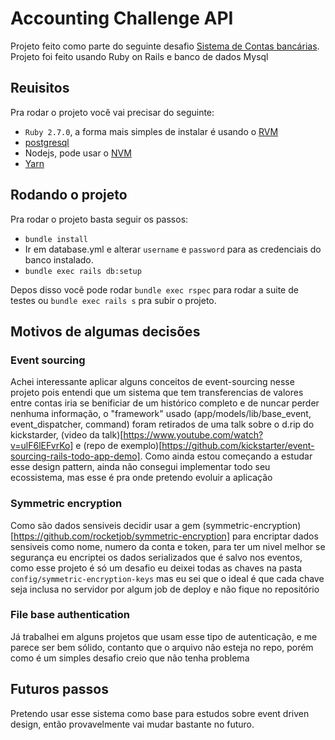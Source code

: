 # Accounting Challenge API
Projeto feito como parte do seguinte desafio [Sistema de Contas bancárias](https://github.com/iugu/accounting_challenge).
Projeto foi feito usando Ruby on Rails e banco de dados Mysql

## Reuisitos
Pra rodar o projeto você vai precisar do seguinte:

- `Ruby 2.7.0`, a forma mais simples de instalar é usando o [RVM](https://rvm.io/rvm/install)
- [postgresql](https://www.digitalocean.com/community/tutorials/how-to-install-and-use-postgresql-on-ubuntu-18-04-pt)
- Nodejs, pode usar o [NVM](https://github.com/nvm-sh/nvm)
- [Yarn](https://classic.yarnpkg.com/pt-BR/docs/install/#debian-stable)

## Rodando o projeto

Pra rodar o projeto basta seguir os passos:
- `bundle install`
- Ir em database.yml e alterar `username` e `password` para as credenciais do banco instalado.
- `bundle exec rails db:setup`


Depos disso você pode rodar `bundle exec rspec` para rodar a suite de testes ou `bundle exec rails s` pra subir o projeto.

## Motivos de algumas decisões
### Event sourcing
Achei interessante aplicar alguns conceitos de event-sourcing nesse projeto pois entendi que um sistema que tem transferencias de valores entre contas iria se benificiar de um histórico completo e de nuncar perder nenhuma informação, o "framework" usado (app/models/lib/base_event, event_dispatcher, command) foram retirados de uma talk sobre o d.rip do kickstarder, (video da talk)[https://www.youtube.com/watch?v=ulF6lEFvrKo] e (repo de exemplo)[https://github.com/kickstarter/event-sourcing-rails-todo-app-demo].
Como ainda estou começando a estudar esse design pattern, ainda não consegui implementar todo seu ecossistema, mas esse é pra onde pretendo evoluir a aplicação

### Symmetric encryption
Como são dados sensiveis decidir usar a gem (symmetric-encryption)[https://github.com/rocketjob/symmetric-encryption] para encriptar dados sensiveis como nome, numero da conta e token, para ter um nivel melhor se segurança eu encriptei os dados serializados que é salvo nos eventos, como esse projeto é só um desafio eu deixei todas as chaves na pasta `config/symmetric-encryption-keys` mas eu sei que o ideal é que cada chave seja inclusa no servidor por algum job de deploy e não fique no repositório

### File base authentication
Já trabalhei em alguns projetos que usam esse tipo de autenticação, e me parece ser bem sólido, contanto que o arquivo não esteja no repo, porém como é um simples desafio creio que não tenha problema

## Futuros passos
Pretendo usar esse sistema como base para estudos sobre event driven design, então provavelmente vai mudar bastante no futuro.

